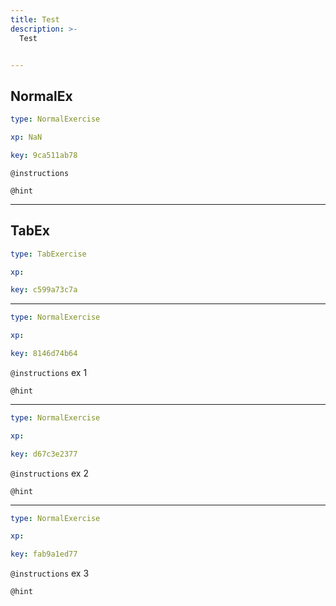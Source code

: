 ```yaml
---
title: Test
description: >-
  Test


---
```

## NormalEx

```yaml
type: NormalExercise

xp: NaN

key: 9ca511ab78
```



`@instructions`


`@hint`











---
## TabEx

```yaml
type: TabExercise

xp: 

key: c599a73c7a
```













***



```yaml
type: NormalExercise

xp: 

key: 8146d74b64
```



`@instructions`
ex 1

`@hint`












***



```yaml
type: NormalExercise

xp: 

key: d67c3e2377
```



`@instructions`
ex 2

`@hint`












***



```yaml
type: NormalExercise

xp: 

key: fab9a1ed77
```



`@instructions`
ex 3

`@hint`











